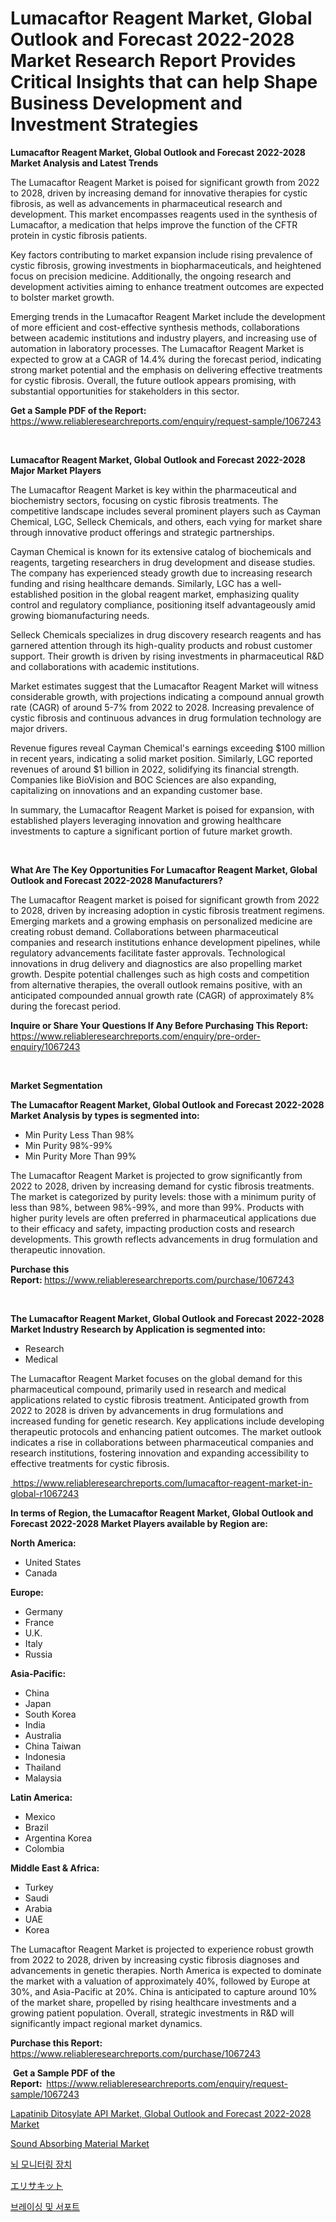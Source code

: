 <p><h1>Lumacaftor Reagent Market, Global Outlook and Forecast 2022-2028 Market Research Report Provides Critical Insights that can help Shape Business Development and Investment Strategies</h1></p><p><strong>Lumacaftor Reagent Market, Global Outlook and Forecast 2022-2028 Market Analysis and Latest Trends</strong></p>
<p><p>The Lumacaftor Reagent Market is poised for significant growth from 2022 to 2028, driven by increasing demand for innovative therapies for cystic fibrosis, as well as advancements in pharmaceutical research and development. This market encompasses reagents used in the synthesis of Lumacaftor, a medication that helps improve the function of the CFTR protein in cystic fibrosis patients. </p><p>Key factors contributing to market expansion include rising prevalence of cystic fibrosis, growing investments in biopharmaceuticals, and heightened focus on precision medicine. Additionally, the ongoing research and development activities aiming to enhance treatment outcomes are expected to bolster market growth.</p><p>Emerging trends in the Lumacaftor Reagent Market include the development of more efficient and cost-effective synthesis methods, collaborations between academic institutions and industry players, and increasing use of automation in laboratory processes. The Lumacaftor Reagent Market is expected to grow at a CAGR of 14.4% during the forecast period, indicating strong market potential and the emphasis on delivering effective treatments for cystic fibrosis. Overall, the future outlook appears promising, with substantial opportunities for stakeholders in this sector.</p></p>
<p><strong>Get a Sample PDF of the Report:&nbsp;</strong> <a href="https://www.reliableresearchreports.com/enquiry/request-sample/1067243">https://www.reliableresearchreports.com/enquiry/request-sample/1067243</a></p>
<p>&nbsp;</p>
<p><strong>Lumacaftor Reagent Market, Global Outlook and Forecast 2022-2028 Major Market Players</strong></p>
<p><p>The Lumacaftor Reagent Market is key within the pharmaceutical and biochemistry sectors, focusing on cystic fibrosis treatments. The competitive landscape includes several prominent players such as Cayman Chemical, LGC, Selleck Chemicals, and others, each vying for market share through innovative product offerings and strategic partnerships.</p><p>Cayman Chemical is known for its extensive catalog of biochemicals and reagents, targeting researchers in drug development and disease studies. The company has experienced steady growth due to increasing research funding and rising healthcare demands. Similarly, LGC has a well-established position in the global reagent market, emphasizing quality control and regulatory compliance, positioning itself advantageously amid growing biomanufacturing needs.</p><p>Selleck Chemicals specializes in drug discovery research reagents and has garnered attention through its high-quality products and robust customer support. Their growth is driven by rising investments in pharmaceutical R&D and collaborations with academic institutions.</p><p>Market estimates suggest that the Lumacaftor Reagent Market will witness considerable growth, with projections indicating a compound annual growth rate (CAGR) of around 5-7% from 2022 to 2028. Increasing prevalence of cystic fibrosis and continuous advances in drug formulation technology are major drivers.</p><p>Revenue figures reveal Cayman Chemical's earnings exceeding $100 million in recent years, indicating a solid market position. Similarly, LGC reported revenues of around $1 billion in 2022, solidifying its financial strength. Companies like BioVision and BOC Sciences are also expanding, capitalizing on innovations and an expanding customer base.</p><p>In summary, the Lumacaftor Reagent Market is poised for expansion, with established players leveraging innovation and growing healthcare investments to capture a significant portion of future market growth.</p></p>
<p>&nbsp;</p>
<p><strong>What Are The Key Opportunities For Lumacaftor Reagent Market, Global Outlook and Forecast 2022-2028 Manufacturers?</strong></p>
<p><p>The Lumacaftor Reagent market is poised for significant growth from 2022 to 2028, driven by increasing adoption in cystic fibrosis treatment regimens. Emerging markets and a growing emphasis on personalized medicine are creating robust demand. Collaborations between pharmaceutical companies and research institutions enhance development pipelines, while regulatory advancements facilitate faster approvals. Technological innovations in drug delivery and diagnostics are also propelling market growth. Despite potential challenges such as high costs and competition from alternative therapies, the overall outlook remains positive, with an anticipated compounded annual growth rate (CAGR) of approximately 8% during the forecast period.</p></p>
<p><strong>Inquire or Share Your Questions If Any Before Purchasing This Report:</strong> <a href="https://www.reliableresearchreports.com/enquiry/pre-order-enquiry/1067243">https://www.reliableresearchreports.com/enquiry/pre-order-enquiry/1067243</a></p>
<p>&nbsp;</p>
<p><strong>Market Segmentation</strong></p>
<p><strong>The Lumacaftor Reagent Market, Global Outlook and Forecast 2022-2028 Market Analysis by types is segmented into:</strong></p>
<p><ul><li>Min Purity Less Than 98%</li><li>Min Purity 98%-99%</li><li>Min Purity More Than 99%</li></ul></p>
<p><p>The Lumacaftor Reagent Market is projected to grow significantly from 2022 to 2028, driven by increasing demand for cystic fibrosis treatments. The market is categorized by purity levels: those with a minimum purity of less than 98%, between 98%-99%, and more than 99%. Products with higher purity levels are often preferred in pharmaceutical applications due to their efficacy and safety, impacting production costs and research developments. This growth reflects advancements in drug formulation and therapeutic innovation.</p></p>
<p><strong>Purchase this Report:&nbsp;</strong><a href="https://www.reliableresearchreports.com/purchase/1067243">https://www.reliableresearchreports.com/purchase/1067243</a></p>
<p>&nbsp;</p>
<p><strong>The Lumacaftor Reagent Market, Global Outlook and Forecast 2022-2028 Market Industry Research by Application is segmented into:</strong></p>
<p><ul><li>Research</li><li>Medical</li></ul></p>
<p><p>The Lumacaftor Reagent Market focuses on the global demand for this pharmaceutical compound, primarily used in research and medical applications related to cystic fibrosis treatment. Anticipated growth from 2022 to 2028 is driven by advancements in drug formulations and increased funding for genetic research. Key applications include developing therapeutic protocols and enhancing patient outcomes. The market outlook indicates a rise in collaborations between pharmaceutical companies and research institutions, fostering innovation and expanding accessibility to effective treatments for cystic fibrosis.</p></p>
<p><a href="https://www.reliableresearchreports.com/lumacaftor-reagent-market-in-global-r1067243">&nbsp;https://www.reliableresearchreports.com/lumacaftor-reagent-market-in-global-r1067243</a></p>
<p><strong>In terms of Region, the Lumacaftor Reagent Market, Global Outlook and Forecast 2022-2028 Market Players available by Region are:</strong></p>
<p>
    <p> <strong> North America: </strong>
        <ul>
            <li>United States</li>
            <li>Canada</li>
        </ul>
        </p> 
    <p> <strong> Europe: </strong>
        <ul>
            <li>Germany</li>
            <li>France</li>
            <li>U.K.</li>
            <li>Italy</li>
            <li>Russia</li>
        </ul>
        </p> 
    <p> <strong> Asia-Pacific: </strong>
        <ul>
            <li>China</li>
            <li>Japan</li>
            <li>South Korea</li>
            <li>India</li>
            <li>Australia</li>
            <li>China Taiwan</li>
            <li>Indonesia</li>
            <li>Thailand</li>
            <li>Malaysia</li>
        </ul>
        </p> 
    <p> <strong> Latin America: </strong>
        <ul>
            <li>Mexico</li>
            <li>Brazil</li>
            <li>Argentina Korea</li>
            <li>Colombia</li>
        </ul>
        </p> 
    <p> <strong> Middle East & Africa: </strong>
        <ul>
            <li>Turkey</li>
            <li>Saudi</li>
            <li>Arabia</li>
            <li>UAE</li>
            <li>Korea</li>
        </ul>
    </p>
    </p>
<p><p>The Lumacaftor Reagent Market is projected to experience robust growth from 2022 to 2028, driven by increasing cystic fibrosis diagnoses and advancements in genetic therapies. North America is expected to dominate the market with a valuation of approximately 40%, followed by Europe at 30%, and Asia-Pacific at 20%. China is anticipated to capture around 10% of the market share, propelled by rising healthcare investments and a growing patient population. Overall, strategic investments in R&D will significantly impact regional market dynamics.</p></p>
<p><strong>Purchase this Report: </strong><a href="https://www.reliableresearchreports.com/purchase/1067243">https://www.reliableresearchreports.com/purchase/1067243</a></p>
<p>&nbsp;<strong>Get a Sample PDF of the Report:&nbsp;&nbsp;</strong><a href="https://www.reliableresearchreports.com/enquiry/request-sample/1067243">https://www.reliableresearchreports.com/enquiry/request-sample/1067243</a></p>
<p><strong></strong></p>
<p><p><a href="https://github.com/ChiragRP21/Market-Research-Report-List-6/blob/main/lapatinib-ditosylate-api-market-global-outlook-and-forecast-2022-2028-market.md">Lapatinib Ditosylate API Market, Global Outlook and Forecast 2022-2028 Market</a></p><p><a href="https://medium.com/@abdulkoss1996/global-sound-absorbing-material-market-is-projected-to-grow-at-a-cagr-of-14-7-bad2088dfeb3">Sound Absorbing Material Market</a></p><p><a href="https://medium.com/@melodyfunk1988/%EB%87%8C-%EB%AA%A8%EB%8B%88%ED%84%B0%EB%A7%81-%EC%9E%A5%EC%B9%98-%EC%8B%9C%EC%9E%A5-%EA%B0%9C%EC%9A%94-%EC%A7%80%EC%97%AD-%EC%A0%84%EB%A7%9D-%EB%B0%8F-%EB%87%8C-%EB%AA%A8%EB%8B%88%ED%84%B0%EB%A7%81-%EC%9E%A5%EC%B9%98-%EC%8B%9C%EC%9E%A5%EC%97%90-%EB%8C%80%ED%95%9C-%EA%B2%BD%EC%9F%81-%EC%A0%84%EB%9E%B5-2024%EB%85%84%EB%B6%80%ED%84%B0-2031%EB%85%84%EA%B9%8C%EC%A7%80%EC%9D%98-%EA%B8%B0%EA%B0%84-%EB%8F%99%EC%95%88-14-3-%EC%9D%98-cagr%EB%A1%9C-%EC%84%B1%EC%9E%A5%ED%95%A0-%EA%B2%83%EC%9C%BC%EB%A1%9C-%EC%98%88%EC%83%81%EB%90%A9%EB%8B%88%EB%8B%A4-34a549a3f262">뇌 모니터링 장치</a></p><p><a href="https://medium.com/@kw8enloe/elisa%E3%82%AD%E3%83%83%E3%83%88%E5%B8%82%E5%A0%B4%E4%BA%88%E6%B8%AC-107%E3%83%9A%E3%83%BC%E3%82%B8%E3%81%A72024%E5%B9%B4%E3%81%8B%E3%82%892031%E5%B9%B4%E3%81%BE%E3%81%A7%E3%81%AE%E4%B8%96%E7%95%8C%E5%B8%82%E5%A0%B4%E5%8B%95%E5%90%91%E3%81%A8%E5%88%86%E6%9E%90-d2dbc33ed4c1">エリサキット</a></p><p><a href="https://medium.com/@melodyfunk1988/%EB%B8%8C%EB%A0%88%EC%9D%B4%EC%8B%B1-%EB%B0%8F-%EC%A7%80%EC%A7%80%EB%8C%80-%EC%8B%9C%EC%9E%A5-%EC%8B%9C%EC%9E%A5-%EC%84%B8%EB%B6%84%ED%99%94-%EC%A7%80%EB%A6%AC%EC%A0%81-%EC%A7%80%EC%97%AD-%EB%B0%8F-2031%EB%85%84%EA%B9%8C%EC%A7%80%EC%9D%98-%EC%8B%9C%EC%9E%A5-%EC%98%88%EC%B8%A1-4af299a7f786">브레이싱 및 서포트</a></p></p>